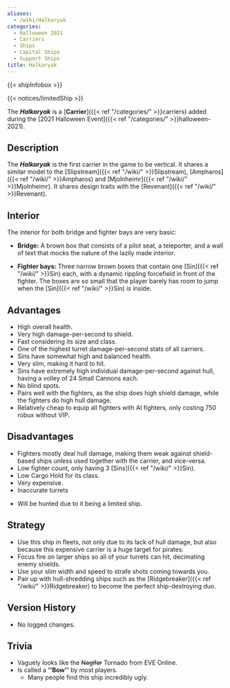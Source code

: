 ```yaml
---
aliases:
  - /wiki/Halkaryak
categories:
  - Halloween 2021
  - Carriers
  - Ships
  - Capital Ships
  - Support Ships
title: Halkaryak
---
```


{{< shipInfobox >}}

{{< notices/limitedShip >}}

The **_Halkaryak_** is a [**Carrier**]({{< ref "/categories/" >}}carriers) added during the [2021 Halloween Event]({{< ref "/categories/" >}}halloween-2021).

## Description

The **_Halkaryak_** is the first carrier in the game to be vertical. It shares a similar model to the [Slipstream]({{< ref "/wiki/" >}}Slipstream), [Ampharos]({{< ref "/wiki/" >}}Ampharos) and [Mjolnheimr]({{< ref "/wiki/" >}}Mjolnheimr). It shares design traits with the [Revenant]({{< ref "/wiki/" >}}Revenant).

## Interior

The interior for both bridge and fighter bays are very basic:

- **Bridge:** A brown box that consists of a pilot seat, a teleporter, and a wall of text that mocks the nature of the lazily made interior.

<!-- -->

- **Fighter bays:** Three narrow brown boxes that contain one [Sin]({{< ref "/wiki/" >}}Sin) each, with a dynamic rippling forcefield in front of the fighter. The boxes are so small that the player barely has room to jump when the [Sin]({{< ref "/wiki/" >}}Sin) is inside.

## Advantages

- High overall health.
- Very high damage-per-second to shield.
- Fast considering its size and class.
- One of the highest turret damage-per-second stats of all carriers.
- Sins have somewhat high and balanced health.
- Very slim, making it hard to hit.
- Sins have extremely high individual damage-per-second against hull, having a volley of 24 Small Cannons each.
- No blind spots.
- Pairs well with the fighters, as the ship does high shield damage, while the fighters do high hull damage.
- Relatively cheap to equip all fighters with AI fighters, only costing 750 robux without VIP.

## Disadvantages

- Fighters mostly deal hull damage, making them weak against shield-based ships unless used together with the carrier, and vice-versa.
- Low fighter count, only having 3 [Sins]({{< ref "/wiki/" >}}Sin).
- Low Cargo Hold for its class.
- Very expensive.
- Inaccurate turrets

<!-- -->

- Will be hunted due to it being a limited ship.

## Strategy

- Use this ship in fleets, not only due to its lack of hull damage, but also because this expensive carrier is a huge target for pirates.
- Focus fire on larger ships so all of your turrets can hit, decimating enemy shields.
- Use your slim width and speed to strafe shots coming towards you.
- Pair up with hull-shredding ships such as the [Ridgebreaker]({{< ref "/wiki/" >}}Ridgebreaker) to become the perfect ship-destroying duo.

## Version History

- No logged changes.

## Trivia

- Vaguely looks like the <s>Naglfar</s> Tornado from EVE Online.
- Is called a **''Bow''** by most players.
  - Many people find this ship incredibly ugly.
